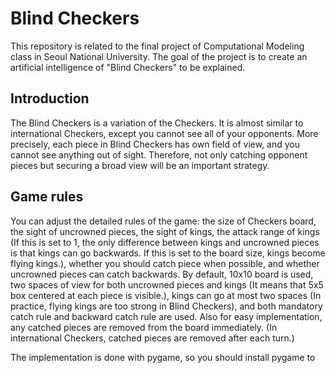 # Blind Checkers

This repository is related to the final project of Computational Modeling class in Seoul National University. The goal of the project is to create an artificial intelligence of "Blind Checkers" to be explained.

## Introduction

The Blind Checkers is a variation of the Checkers. It is almost similar to international Checkers, except you cannot see all of your opponents. More precisely, each piece in Blind Checkers has own field of view, and you cannot see anything out of sight. Therefore, not only catching opponent pieces but securing a broad view will be an important strategy.

## Game rules

You can adjust the detailed rules of the game: the size of Checkers board, the sight of uncrowned pieces, the sight of kings, the attack range of kings (If this is set to 1, the only difference between kings and uncrowned pieces is that kings can go backwards. If this is set to the board size, kings become flying kings.), whether you should catch piece when possible, and whether uncrowned pieces can catch backwards. By default, 10x10 board is used, two spaces of view for both uncrowned pieces and kings (It means that 5x5 box centered at each piece is visible.), kings can go at most two spaces (In practice, flying kings are too strong in Blind Checkers), and both mandatory catch rule and backward catch rule are used. Also for easy implementation, any catched pieces are removed from the board immediately. (In international Checkers, catched pieces are removed after each turn.)

The implementation is done with pygame, so you should install pygame to 
